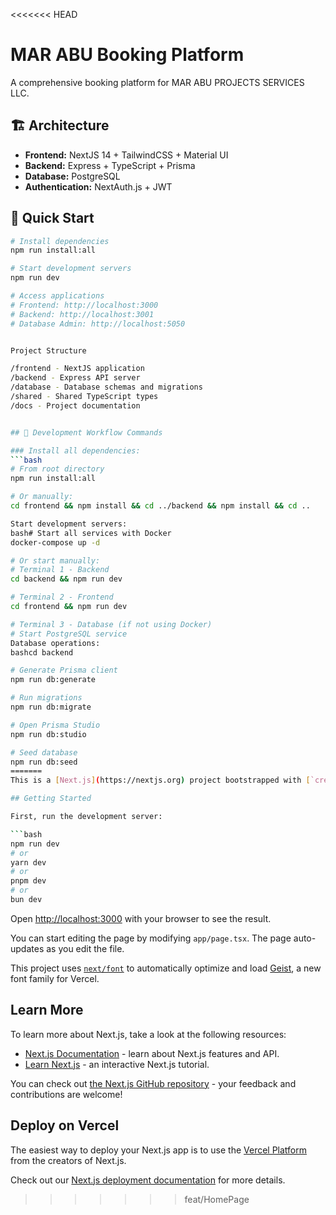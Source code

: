 <<<<<<< HEAD
# MAR ABU Booking Platform

A comprehensive booking platform for MAR ABU PROJECTS SERVICES LLC.

## 🏗️ Architecture
- **Frontend:** NextJS 14 + TailwindCSS + Material UI
- **Backend:** Express + TypeScript + Prisma
- **Database:** PostgreSQL
- **Authentication:** NextAuth.js + JWT

## 🚀 Quick Start
```bash
# Install dependencies
npm run install:all

# Start development servers
npm run dev

# Access applications
# Frontend: http://localhost:3000
# Backend: http://localhost:3001
# Database Admin: http://localhost:5050


Project Structure

/frontend - NextJS application
/backend - Express API server
/database - Database schemas and migrations
/shared - Shared TypeScript types
/docs - Project documentation


## 🔄 Development Workflow Commands

### Install all dependencies:
```bash
# From root directory
npm run install:all

# Or manually:
cd frontend && npm install && cd ../backend && npm install && cd ..

Start development servers:
bash# Start all services with Docker
docker-compose up -d

# Or start manually:
# Terminal 1 - Backend
cd backend && npm run dev

# Terminal 2 - Frontend
cd frontend && npm run dev

# Terminal 3 - Database (if not using Docker)
# Start PostgreSQL service
Database operations:
bashcd backend

# Generate Prisma client
npm run db:generate

# Run migrations
npm run db:migrate

# Open Prisma Studio
npm run db:studio

# Seed database
npm run db:seed
=======
This is a [Next.js](https://nextjs.org) project bootstrapped with [`create-next-app`](https://nextjs.org/docs/app/api-reference/cli/create-next-app).

## Getting Started

First, run the development server:

```bash
npm run dev
# or
yarn dev
# or
pnpm dev
# or
bun dev
```

Open [http://localhost:3000](http://localhost:3000) with your browser to see the result.

You can start editing the page by modifying `app/page.tsx`. The page auto-updates as you edit the file.

This project uses [`next/font`](https://nextjs.org/docs/app/building-your-application/optimizing/fonts) to automatically optimize and load [Geist](https://vercel.com/font), a new font family for Vercel.

## Learn More

To learn more about Next.js, take a look at the following resources:

- [Next.js Documentation](https://nextjs.org/docs) - learn about Next.js features and API.
- [Learn Next.js](https://nextjs.org/learn) - an interactive Next.js tutorial.

You can check out [the Next.js GitHub repository](https://github.com/vercel/next.js) - your feedback and contributions are welcome!

## Deploy on Vercel

The easiest way to deploy your Next.js app is to use the [Vercel Platform](https://vercel.com/new?utm_medium=default-template&filter=next.js&utm_source=create-next-app&utm_campaign=create-next-app-readme) from the creators of Next.js.

Check out our [Next.js deployment documentation](https://nextjs.org/docs/app/building-your-application/deploying) for more details.
>>>>>>> feat/HomePage
